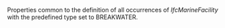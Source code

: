 Properties common to the definition of all occurrences of _IfcMarineFacility_ with the predefined type set to BREAKWATER.
